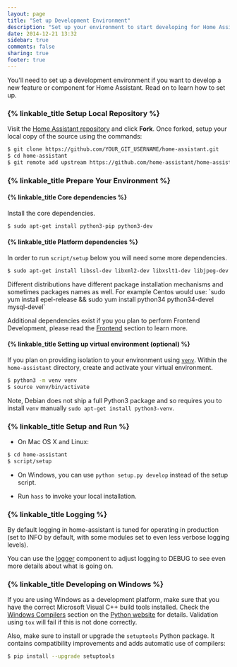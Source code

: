 ```yaml
---
layout: page
title: "Set up Development Environment"
description: "Set up your environment to start developing for Home Assistant."
date: 2014-12-21 13:32
sidebar: true
comments: false
sharing: true
footer: true
---
```


You'll need to set up a development environment if you want to develop a new feature or component for Home Assistant. Read on to learn how to set up.

### {% linkable_title Setup Local Repository %}

Visit the [Home Assistant repository](https://github.com/home-assistant/home-assistant) and click **Fork**.
Once forked, setup your local copy of the source using the commands:
```bash
$ git clone https://github.com/YOUR_GIT_USERNAME/home-assistant.git
$ cd home-assistant
$ git remote add upstream https://github.com/home-assistant/home-assistant.git
```

### {% linkable_title Prepare Your Environment %}

#### {% linkable_title Core dependencies %} 

Install the core dependencies.
```bash
$ sudo apt-get install python3-pip python3-dev
```

#### {% linkable_title Platform dependencies %} 

In order to run `script/setup` below you will need some more dependencies.
```bash
$ sudo apt-get install libssl-dev libxml2-dev libxslt1-dev libjpeg-dev libffi-dev
```

<p class='note'>
Different distributions have different package installation mechanisms and sometimes packages names as well. For example Centos would use: `sudo yum install epel-release && sudo yum install python34 python34-devel mysql-devel`
</p>

Additional dependencies exist if you you plan to perform Frontend Development, please read the [Frontend](https://home-assistant.io/developers/frontend/) section to learn more.

#### {% linkable_title Setting up virtual environment (optional) %} 

If you plan on providing isolation to your environment using [`venv`](https://docs.python.org/3.4/library/venv.html). Within the `home-assistant` directory, create and activate your virtual environment.

```bash
$ python3 -m venv venv
$ source venv/bin/activate
```

Note, Debian does not ship a full Python3 package and so requires you to install `venv` manually `sudo apt-get install python3-venv`.

### {% linkable_title Setup and Run %}

* On Mac OS X and Linux:

```bash
$ cd home-assistant
$ script/setup
```

* On Windows, you can use `python setup.py develop` instead of the setup script.

* Run `hass` to invoke your local installation.

### {% linkable_title Logging %}

By default logging in home-assistant is tuned for operating in
production (set to INFO by default, with some modules set to even less
verbose logging levels).

You can use the [logger](/components/logger/) component to adjust
logging to DEBUG to see even more details about what is going on.

### {% linkable_title Developing on Windows %}

If you are using Windows as a development platform, make sure that you have the correct Microsoft Visual C++ build tools installed. Check the [Windows Compilers](https://wiki.python.org/moin/WindowsCompilers) section on the [Python website](https://www.python.org/) for details. Validation using `tox` will fail if this is not done correctly.

Also, make sure to install or upgrade the `setuptools` Python package. It contains compatibility improvements and adds automatic use of compilers:

```bash
$ pip install --upgrade setuptools
```
